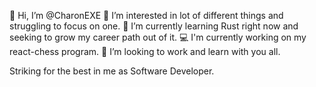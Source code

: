 👋 Hi, I’m @CharonEXE
👀 I’m interested in lot of different things and struggling to focus on one.
🌱 I’m currently learning Rust right now and seeking to grow my career path out of it.
‍💻 I'm currently working on my react-chess program.
💞️ I’m looking to work and learn with you all.

Striking for the best in me as Software Developer.

<!---
CharonEXE/CharonEXE is a ✨ special ✨ repository because its `README.md` (this file) appears on your GitHub profile.
You can click the Preview link to take a look at your changes.
--->

